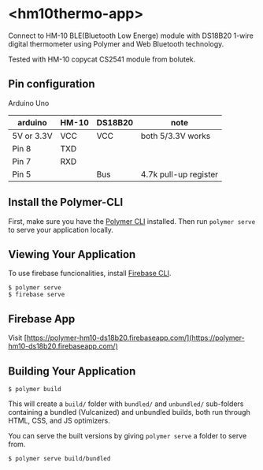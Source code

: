 # \<hm10thermo-app\>

Connect to HM-10 BLE(Bluetooth Low Energe) module with DS18B20 1-wire digital thermometer using Polymer and Web Bluetooth technology.

Tested with HM-10 copycat CS2541 module from bolutek.

## Pin configuration

Arduino Uno

|arduino|HM-10|DS18B20|note|
|----|----|----|----|
|5V or 3.3V|VCC|VCC|both 5/3.3V works|
|Pin 8|TXD|||
|Pin 7|RXD|||
|Pin 5||Bus|4.7k pull-up register|


## Install the Polymer-CLI

First, make sure you have the [Polymer CLI](https://www.npmjs.com/package/polymer-cli) installed. Then run `polymer serve` to serve your application locally.

## Viewing Your Application

To use firebase funcionalities, install [Firebase CLI](https://github.com/firebase/firebase-tools). 

```
$ polymer serve
$ firebase serve
```

## Firebase App

Visit [https://polymer-hm10-ds18b20.firebaseapp.com/](https://polymer-hm10-ds18b20.firebaseapp.com/)

## Building Your Application

```
$ polymer build
```

This will create a `build/` folder with `bundled/` and `unbundled/` sub-folders
containing a bundled (Vulcanized) and unbundled builds, both run through HTML,
CSS, and JS optimizers.

You can serve the built versions by giving `polymer serve` a folder to serve
from.

```
$ polymer serve build/bundled
```